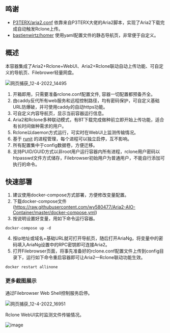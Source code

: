 ## 鸣谢

- [P3TERX/aria2.conf](https://github.com/P3TERX/aria2.conf)  依靠来自P3TERX大佬的Aria2脚本，实现了Aria2下载完成自动触发Rclone上传。
- [bastienwirtz/homer](https://github.com/bastienwirtz/homer)  使用yaml配置文件的静态导航页，非常便于自定义。

## 概述

本容器集成了Aria2+Rclone+WebUI、Aria2+Rclone联动自动上传功能、可自定义的导航页、Filebrower轻量网盘。

![网页捕获_12-4-2022_14495](https://user-images.githubusercontent.com/98247050/162898222-d10f2269-70af-4a8f-97ec-c48818741e44.jpeg)
 
 1. 开箱即用，只需要准备rclone.conf配置文件, 容器一切配置都预备齐全。
 2. 由caddy反代所有web服务和远程控制路径，均有密码保护，可自定义基础URL防爆破，并可使用caddy的自动https功能。
 3. 可自定义内容导航页，显示当前容器运行信息。
 5. Aria2和Rclone多种联动模式，有BT下载完成做种前立即开始上传功能，适合有长时间做种需求的用户。
 6. Rclone以daemon方式运行，可实时在WebUI上监测传输情况。
 7. 基于 [runit](http://smarden.org/runit/index.html) 的进程管理，每个进程可以独立启停，互不影响。
 8. 所有配置集中于config数据卷，方便迁移。
 9. 支持PUID/GUID方式以非root用户运行容器内所有进程，rclone用户密码以htpasswd文件方式储存，Filebrowser初始用户为普通用户，不能自行添加可执行的命令。

## 快速部署
 
 1. 建议使用docker-compose方式部署，方便修改变量配置。
 2. 下载docker-compose文件(https://raw.githubusercontent.com/wy580477/Aria2-AIO-Container/master/docker-compose.yml)
 3. 按说明设置好变量，用如下命令运行容器。
```
docker-compose up -d
```
 4. 按ip地址或域名+基础URL就可打开导航页，随后打开AriaNg，将变量中的密码填入AriaNg设置中的RPC密钥即可连接Aria2。
 5. 打开Filebrowser页面，将事先准备好的rclone.conf配置文件上传到config目录下，运行如下命令重启容器即可让Aria2—Rclone联动功能生效。
```
docker restart allinone
```

### 更多截图展示

通过Filebrowser Web Shell控制服务启停。

![网页捕获_12-4-2022_16951](https://user-images.githubusercontent.com/98247050/162912851-bd6f83b9-610e-440e-abb8-ff61e7fbd87c.jpeg)

Rclone WebUI实时监测文件传输情况。

![image](https://user-images.githubusercontent.com/98247050/162913669-e09fbae9-a0dc-4f39-b5ac-ec2f8badb984.png)
